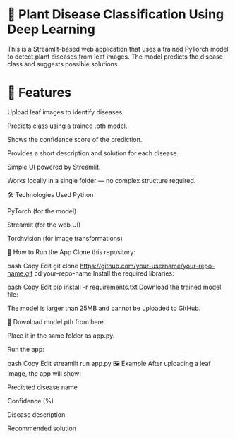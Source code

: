 # 🌿 Plant Disease Classification Using Deep Learning
This is a Streamlit-based web application that uses a trained PyTorch model to detect plant diseases from leaf images. The model predicts the disease class and suggests possible solutions.

# 📌 Features
Upload leaf images to identify diseases.

Predicts class using a trained .pth model.

Shows the confidence score of the prediction.

Provides a short description and solution for each disease.

Simple UI powered by Streamlit.

Works locally in a single folder — no complex structure required.

🛠️ Technologies Used
Python

PyTorch (for the model)

Streamlit (for the web UI)

Torchvision (for image transformations)

🚀 How to Run the App
Clone this repository:

bash
Copy
Edit
git clone https://github.com/your-username/your-repo-name.git
cd your-repo-name
Install the required libraries:

bash
Copy
Edit
pip install -r requirements.txt
Download the trained model file:

The model is larger than 25MB and cannot be uploaded to GitHub.

🔗 Download model.pth from here

Place it in the same folder as app.py.

Run the app:

bash
Copy
Edit
streamlit run app.py
🖼️ Example
After uploading a leaf image, the app will show:

Predicted disease name

Confidence (%)

Disease description

Recommended solution
